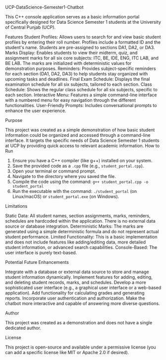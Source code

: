 UCP-DataScience-Semester1-Chatbot

This C++ console application serves as a basic information portal specifically designed for Data Science Semester 1 students at the University of Central Punjab (UCP).

 Features
Student Profiles: Allows users to search for and view basic student profiles by entering their roll number. Profiles include a formatted ID and the student's name. Students are pre-assigned to sections DA1, DA2, or DA3.
Marks Display: Enables students to view their midterm, quiz, and assignment marks for all six core subjects: ITC, BE, IDE, ENG, ITC LAB, and BE LAB. The marks are initialized with deterministic values for demonstration purposes.
Reminders: Provides subject-specific reminders for each section (DA1, DA2, DA3) to help students stay organized with upcoming tasks and deadlines.
Final Exam Schedule: Displays the final examination schedule for all six subjects, tailored to each section.
Class Schedule: Shows the regular class schedule for all six subjects, specific to each section.
Interactive Menu: Features a simple command-line interface with a numbered menu for easy navigation through the different functionalities.
User-Friendly Prompts: Includes conversational prompts to enhance the user experience.

Purpose

This project was created as a simple demonstration of how basic student information could be organized and accessed through a command-line interface. It targets the specific needs of Data Science Semester 1 students at UCP by providing quick access to relevant academic information.
How to Run

1.  Ensure you have a C++ compiler (like g++) installed on your system.
2.  Save the provided code as a `.cpp` file (e.g., `student_portal.cpp`).
3.  Open your terminal or command prompt.
4.  Navigate to the directory where you saved the file.
5.  Compile the code using the command: `g++ student_portal.cpp -o student_portal`
6.  Run the executable with the command: `./student_portal` (on Linux/macOS) or `student_portal.exe` (on Windows).

Limitations

Static Data: All student names, section assignments, marks, reminders, schedules are hardcoded within the application. There is no external data source or database integration.
Deterministic Marks: The marks are generated using a simple deterministic formula and do not represent actual student performance.
Limited Functionality: This is a basic implementation and does not include features like adding/editing data, more detailed student information, or advanced search capabilities.
Console-Based: The user interface is purely text-based.

Potential Future Enhancements

Integrate with a database or external data source to store and manage student information dynamically.
Implement features for adding, editing, and deleting student records, marks, and schedules.
Develop a more sophisticated user interface (e.g., a graphical user interface or a web-based application).
Add functionality for calculating grades and generating reports.
Incorporate user authentication and authorization.
Make the chatbot more interactive and capable of answering more diverse questions.

Author

This project was created as a demonstration and does not have a single dedicated author.

License

This project is open-source and available under a permissive license (you can add a specific license like MIT or Apache 2.0 if desired).
